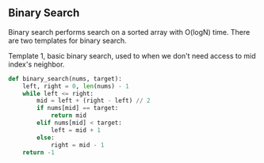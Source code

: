 
## Binary Search
Binary search performs search on a sorted array with O(logN) time. There are two templates for binary search.

Template 1, basic binary search, used to when we don't need access to mid index's neighbor.
```python
def binary_search(nums, target):
    left, right = 0, len(nums) - 1
    while left <= right:
        mid = left + (right - left) // 2
        if nums[mid] == target:
            return mid
        elif nums[mid] < target:
            left = mid + 1
        else:
            right = mid - 1
    return -1
```
